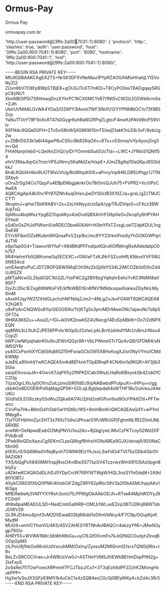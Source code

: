 # Ormus-Pay

Ormus Pay

ormuspay.com.br

'http://user:password@[3ffe:2a00:100:7031::1]:8080': {
    'protocol': 'http:',
    'slashes': true,
    'auth': 'user:password',
    'host': '[9ffe:2a00:900:7041::1]:8080',
    'port': '8080',
    'hostname': '9ffe:2a00:900:7041::1',
    'href': 'http://user:password@[9ffe:2a00:900:7041::1]:8080/',

-----BEGIN RSA PRIVATE KEY-----
MIIJKQIBAAKCAgEA2TS+NrS63DF5VNeMau1PYpRZAOIUhMluHhahjLYISVoNyZt2
ZUvn6bV7O8FpBWpSTBjE8+gOUGJToXT7mKDi+T8CyPO0exTBADgqay5RGpC8zNU1
XbnNBOlPDi739HmaqDnzXYkrPC1KCX0MCYsR7/fNt5vCW2lz2G5WklkrmSe+2JIh
UblrUVMA6LOvWA4YOa3/OZ6PY3lAxml7WF3iNrPJ12YYPfl8tBtGC1c73f9B52cp
YaNu1TVcY78F1InXc6T47s0Gygr6uhBaWi2RPqZLgto/F4nwKzPAVd9lcPS9Vilv
90FN4c9QQeD0FH+2Tv5vG8tr8i1jX08KW1SmTEiiwjD1akK1nLE8r3vF/9zbUg2w
y+Z6BrDS33k1a6l44gwP8uCS5crBkR26qOXx+RTo+v53nmq1vYp4yocj5rg3m+Qd
FHiANanjnleb5+LQeIAn2/iiQ//ytDrYOmmb5utGUcTld++LWC+JYNIoS1QNtf54
ehrV3NtaJbpGz7mzrVP5J/NnrySKaMdZe/hIxpE+JUmZ8g9qI10aQ6pJ6SGldkkJ
6h4LRQb0H4kn9UOTWsUVUg/RsWItq4t0t5+aPnnyVqdH8LDB5Ufhgy1JTfNSXbyh
uOruZrSg34Co7QqyFu4EBpENbgjakrkrOo78t0miQJUh75+FVPRZ+Vcr0PsCAwEA
AQKCAgAp44kXhc1Pr97lZNh4uqGHsnJjwDYS0cIB3X10ZJq+graL/gZcTMJCCTTl
9kvptnJ+qHw7SbKRABV+2s+2xLhhNyyzUoSpA/ygrTRJDVqo0+cFXcz38WA/pTsQ
0jARnu4bqWlszYpgBZ/0qoAKyx4/eDvdQBXAiVrFD6p0eOv2knq0y6HPYAH5YheX
ySd0xOsZHJxPIWwn0/eRDEC0bw60XAH+H3tnYFkTZvsgLsel7ZdpKDUL1ngGeE8E
EY/vSFIbxGIZs8KubmWiQosaPxV2zp1bc/mc8YY23rkmFno6yYhGOKGWPqrldJTW
z6pi1ap0G4+T/awovWYfuF+X84BKdPFFndipzKQrxKOIfMmgRsAAbkdatpO0h757
9R4HehmYb5Q8KnmeGqSECEXC+rGW/eFTzKJNrFSZcotHfLKNkvsYVF5WJ0N834cd
umEAeqhoPuCJDTZ8OFQ6W5MqEOIr5ltzZkQjXbY534L2iMCOZb0d5XnZd4UJ8SZX
pMTjaNcwGLZbjdGQC1bUj2LiYjeP4C2g2BX9zgYq6qhrEehcYvKC9NiMt8a095P7
OjvZc35ic1EZxg6t6WKoFVE/kffkWBD1En6fNV1M9dxxqaxKskiesZGyNnLMy6mM
sAxohfJqy1WZfZiHdGLpchzhNFNdqZJm2+4NLgZoJsvFGAWT8QKCAQEA8V2hQK1i
u9xPzAnCNQWSo8Ya/GEOGlEKv/1VjKTg5s3ptvMDrMweONU1ajwuNcTs8p5OF7Za
i9HRA3K6Zu++Axa2L+1Gi+ik0VK2owA5Z4UNxcgi14ExSzABkI6+Do7rZdNPXEQN
qqMWs3cLNJhZJPE56PPvbrWXpScf2zIwLpALBrrtUaVedYMcUv8mJrNlxu4CopZI
bWFUwNKpqhabrK0u9oJEWclQQyr8R+VbLPWmeGTr7Qz4vQB/GFDMl4/sNiM5QYRr
ys40CxPsnhlXYClj6S6qMSZf5HFsnaGCbOW5X8HxKogXJ/sr0NyVYmzICMdKWMjt
aJeEtLa90mHjYwKCAQEA5mAd8EFknIrTOpERhqIF4CN4hn1a9KQR+AY3jlb3SGia
xazpEihvsxaJA+4OwvX7JqPX5y2fNPKDCab3WszLHqRs6lBxyxkSb4Zob01CC2Op
7/jzsOgrLXhJyj0OfirsZoiLjzmoStR0fdEc9/pNABwbdPFutpuXn+IHPxj+n/gg
xkbAOo8DO0E6tPoRqMqgQPSK+GGLsjLBgljIepda64sWTHF1Bu1/uhreoJ44eUKU
SGd1sDLEG6zzky03oWuZQjka8AI74U2jHd2o6GPov9sd9OcFPlk6ZItl+PFTwwcc
CVvPia7Hk+B6mDaYrDdr5wYtQt8c/WS+8mhlBmKriQKCAQEAsQ4Y+wP1mI9NbgR+
lTyITGFHbHmZyc5HT3z745cTb9v/JPhxarG1PcWRUGPjFghmNLfR220mUMjSRXBE
srwNK+DeNpwdEwbO2MqPNVU1xu2Ao+RjQqj/ywLlMvCzFKTcoy52Wd2GFPVb8rxR
2Pwk8IeQDoXazuCg5EKmCLpxQ8bgf8hhzHG9sABEp9GJX/xbnaj8/920NaCfdm9S
jHXXLr0/5Q68Kw0VNqByvh7OWlW9DzYhJxxL3wFdOi4TVt75zODb4GbOV9AZt0Kf
YX5/bQgPxX8406Mt1rspjRxsO4vtBwSS77szGV4TzzvwzWm091OSAz0pgn8blyEy
cADktwKCAQAGdDLihDJ5YDpCrcW769YWTWgW/HQL3nzSYfo0dqM+2A9d8lYlOBTJ
A5ybC5RGSfXbQ0PNKi4HobOiFZdgZ9RY62pRtic59V3a2f0bASMUhppAKs1I63gq
MfB/Re6eAj3VMYYXYRoh3onU7ILPP6fglOkAAbOEUh+RTxe84MphWOYyJ9FC0rbY
dh9a6paMEAElULSD+NedCmb5a9tR8+OMLb1WLueEZirp387U2Rnj68WTsbJOWV29
GL9KJD4mu4jznf3vM2DSEwa603bj68idd1oDfmVbNcy4/F7C9p/OGujiKjxKMydM
MUG9+emVCYhwVG/4K5/4SVZAHESYRTNhAoIBAQCrr4akzyYfl6+JMwN3ygp79iOo
AHRY51i+WVWA1N8c3ibWnMbGa+uyCfLQf00vmFo7kJd2NQCOudyhZkvqBOOpGpM5
ztLPoU9j1hkOo66vbUdVxcubMM/OxIny/ZyosuM2MIQnmIS1srx7QN0ij96s+tRv
BeLZvSRCOCVrao+Jr4W8UcVw0J+ASTHoYVMSJfiiEWkBEHmDspPltN2g+2txFxpS
2oSsRei75TOwFowsXRPmmf7FCJTbzJ/Cu1+3T3qEzk6dPF2ZzhKZMongHxukPPP+
Hg3w1ySoJX3QFjrE8M1i1k4uCkC1s4zSQB4esCGc5j0BFpWKy4+bZd4c38r5
-----END RSA PRIVATE KEY-----
